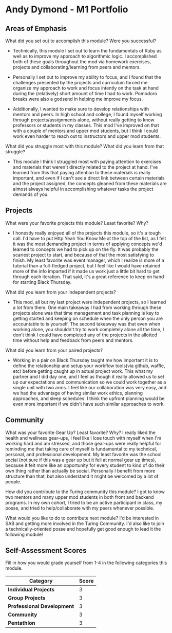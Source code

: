 # Andy Dymond - M1 Portfolio

## Areas of Emphasis

What did you set out to accomplish this module? Were you successful?
  * Technically, this module I set out to learn the fundamentals of Ruby as well as to improve my approach to algorithmic logic. I accomplished both of these goals throughout the mod via homework exercises, projects and collaborating/learning from peers and mentors.

  * Personally I set out to improve my ability to focus, and I found that the challenges presented by the projects and curriculum forced me organize my approach to work and focus intently on the task at hand during the (relatively) short amount of time I had to work. Pomodoro breaks were also a godsend in helping me improve my focus.

  * Additionally, I wanted to make sure to develop relationships with mentors and peers. In high school and college, I found myself working through projects/assignments alone, without really getting to know professors or students in my classes. This mod I've improved on that with a couple of mentors and upper mod students, but I think I could work even harder to reach out to instructors and upper mod students.

What did you struggle most with this module? What did you learn from that struggle?
  * This module I think I struggled most with paying attention to exercises and materials that weren't directly related to the project at hand. I've learned from this that paying attention to these materials is really important, and even if I can't see a direct link between certain materials and the project assigned, the concepts gleaned from these materials are almost always helpful in accomplishing whatever tasks the project demands of you.


## Projects

What were your favorite projects this module? Least favorite? Why?
  * I honestly really enjoyed all of the projects this module, so it's a tough call. I'd have to put Http Yeah You Know Me at the top of the list, as I felt it was the most demanding project in terms of applying concepts we'd learned to concepts we had to pick up on the fly. It was probably the scariest project to start, and because of that the most satisfying to finish. My least favorite was event manager, which I realize is more of a tutorial than a full-fledged project, but I feel like I would have retained more of the info imparted if it made us work just a little bit hard to get through each iteration. That said, it's a great reference to keep on hand for starting Black Thursday.

What did you learn from your independent projects?
  * This mod, all but my last project were independent projects, so I learned a lot from them. One main takeaway I had from working through these projects alone was that time management and task planning is key to getting started and keeping on schedule when the only person you are accountable to is yourself. The second takeaway was that even when working alone, you shouldn't try to work completely alone all the time, I don't think I could have completed any of the projects in the allotted time without help and feedback from peers and mentors.

What did you learn from your paired projects?
  * Working in a pair on Black Thursday taught me how important it is to define the relationship and setup your workflow tools(via github, waffle, etc) before getting caught up in actual project work. This what my partner and I did day one, and I feel as though it really allowed us to set up our expectations and communication so we could work together as a single unit with two arms. I feel like our collaboration was very easy, and we had the advantage of having similar work ethics, planning approaches, and sleep schedules. I think the upfront planning would be even more important if we didn't have such similar approaches to work.

## Community

What was your favorite Gear Up? Least favorite? Why?
  I really liked the health and wellness gear-ups, I feel like I lose touch with myself when I'm working hard and am stressed, and those gear-ups were really helpful for reminding me that taking care of myself is fundamental to my technical, personal, and professional development. My least favorite was the school social (not sure if this was a gear up but it fell at normal gear up times), because it felt more like an opportunity for every student to kind of do their own thing rather than actually be social. Personally I benefit from more structure than that, but also understand it might be welcomed by a lot of people.

How did you contribute to the Turing community this module?
  I got to know two mentors and many upper mod students in both front and backend programs. In my own cohort, I tried to be an active participant in class, my posse, and tried to help/collaborate with my peers whenever possible.

What would you like to do to contribute next module?
  I'd be interested in SAB and getting more involved in the Turing Community. I'd also like to join a technically-oriented posse and hopefully get good enough to lead it the following module!

## Self-Assessment Scores

Fill in how you would grade yourself from 1-4 in the following categories this module.

| Category                     | Score |
| -----------------------------| ----- |
| **Individual Projects**      |   3   |
| **Group Projects**           |   3   |
| **Professional Development** |   3   |
| **Community**                |   3   |
| **Pentathlon**               |   3   |
